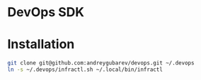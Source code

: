 # DevOps SDK

# Installation

```bash
git clone git@github.com:andreygubarev/devops.git ~/.devops
ln -s ~/.devops/infractl.sh ~/.local/bin/infractl
```
